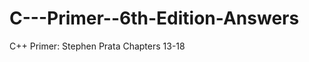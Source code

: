 C---Primer--6th-Edition-Answers
===============================

C++ Primer: Stephen Prata Chapters 13-18
